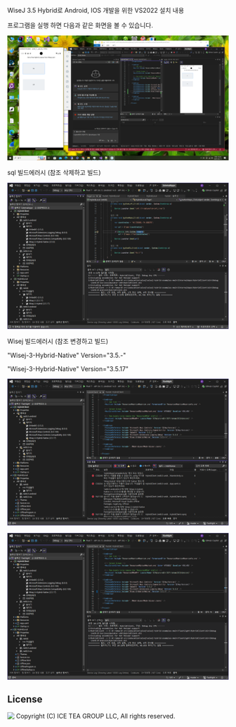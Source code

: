 WiseJ 3.5 Hybrid로 Android, IOS 개발을 위한 VS2022 설치 내용
<p>프로그램을 실행 하면 다음과 같은 화면을 볼 수 있습니다.

![poster](./img2.png)


sql 빌드에러시 (참조 삭제하고 빌드)

![poster](./img1.png)


Wisej 빌드에러시 (참조 변경하고 빌드)

"Wisej-3-Hybrid-Native" Version="3.5.*-*"
<p>
"Wisej-3-Hybrid-Native" Version="3.5.17" 

  
![poster](./img3.png)

![poster](./img4.png)



License
-------
<img src="http://iceteagroup.com/wp-content/uploads/2017/01/Square-64x64-trasp.png" height="20" align="top"> Copyright (C) ICE TEA GROUP LLC, All rights reserved.

